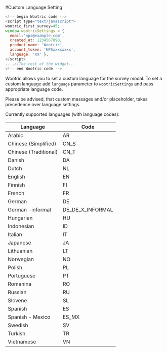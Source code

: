 #Custom Language Setting

```javascript
<!--­­ begin Wootric code ­­-->
<script type="text/javascript">
wootric_first_survey=45;
window.wootricSettings = {
  email:'nps@example.com',
  created_at: 1234567890,
  product_name: 'Wootric',
  account_token: 'NPS­xxxxxxxx',
  language: 'XX' };
</script>
....//The rest of the widget...
<!--­­ end Wootric code --­­>
```

Wootric allows you to set a custom language for the survey modal.
To set a custom language add ```language``` parameter to ```wootricSettings``` and pass appropriate language code.

Please be advised, that custom messages and/or placeholder, takes precedence over language settings.

Currently supported languages (with language codes):

Language | Code
-------- | ----
Arabic | AR
Chinese (Simplified) | CN_S
Chinese (Traditional) | CN_T
Danish | DA
Dutch | NL
English | EN
Finnish | FI
French | FR
German | DE
German -informal | DE_DE_X_INFORMAL
Hungarian | HU
Indonesian | ID
Italian | IT
Japanese | JA
Lithuanian | LT
Norwegian | NO
Polish | PL
Portuguese | PT
Romanina | RO
Russian | RU
Slovene | SL
Spanish | ES
Spanish - Mexico | ES_MX
Swedish | SV
Turkish | TR
Vietnamese | VN